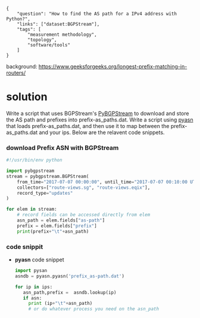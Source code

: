 ~~~
{
    "question": "How to find the AS path for a IPv4 address with Python?",
    "links": ["dataset:BGPStream"],
    "tags": [
        "measurement methodology",
        "topology",
        "software/tools"
    ]
}
~~~
background: 	https://www.geeksforgeeks.org/longest-prefix-matching-in-routers/

# solution
Write a script that uses BGPStream's [PyBGPStream](https://bgpstream.caida.org/docs/tutorials/pybgpstream)
to download and store the AS path and prefixes into prefix-as_paths.dat.  Write a script using
[pyasn](https://pypi.org/project/pyasn/) that loads prefix-as_paths.dat, and then use it to map
between the prefix-as_paths.dat and your ips. Below are the relavent code snippets.

### download Prefix ASN with BGPStream
~~~python
#!/usr/bin/env python

import pybgpstream
stream = pybgpstream.BGPStream(
    from_time="2017-07-07 00:00:00", until_time="2017-07-07 00:10:00 UTC",
    collectors=["route-views.sg", "route-views.eqix"],
    record_type="updates"
)

for elem in stream:
    # record fields can be accessed directly from elem
    asn_path = elem.fields["as-path"]
    prefix = elem.fields["prefix"]
    print(prefix+"\t"+asn_path)
~~~

### code snippit 
- **pyasn** code snippet 
    ~~~python
    import pysan
    asndb = pyasn.pyasn('prefix_as-path.dat')

    for ip in ips:
       asn_path,prefix =  asndb.lookup(ip)
       if asn:
         print (ip+"\t"+asn_path)
         # or do whatever process you need on the asn_path
    ~~~
